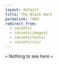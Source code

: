 ```yaml
---
layout: default
title: The Black Hart
permalink: /404
redirect_from:
  - /assets/
  - /assets/images/
  - /assets/fonts/
  - /assets/css/
---
```


💀 Nothing to see here 💀
